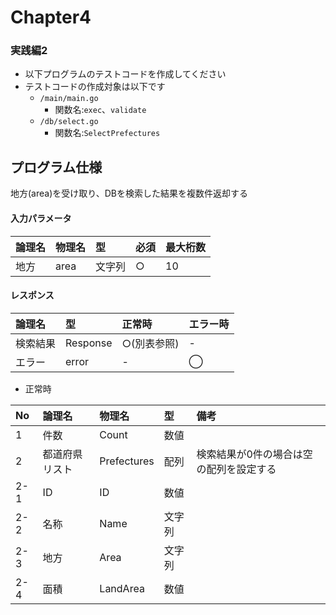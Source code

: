 # Chapter4
### 実践編2

- 以下プログラムのテストコードを作成してください
- テストコードの作成対象は以下です
  - `/main/main.go`
    - 関数名:`exec`、`validate`
  - `/db/select.go`
    - 関数名:`SelectPrefectures`

## プログラム仕様
地方(area)を受け取り、DBを検索した結果を複数件返却する

#### 入力パラメータ

| 論理名 | 物理名 | 型 | 必須 | 最大桁数 |
|:--|:--|:--|:--|:--|
| 地方 | area | 文字列 | ○ | 10 |

#### レスポンス

| 論理名 | 型 | 正常時 | エラー時 |
|:--|:--|:--|:--|
| 検索結果 | Response | ○(別表参照) | - |
| エラー | error | - | ◯ |

- 正常時

| No | 論理名 | 物理名 | 型 | 備考 |
|:--|:--|:--|:--|:--|
| 1 | 件数 | Count | 数値 |  |
| 2 | 都道府県リスト | Prefectures | 配列 | 検索結果が0件の場合は空の配列を設定する |
| 2-1 | ID | ID | 数値 |  |
| 2-2 | 名称 | Name | 文字列 |  |
| 2-3 | 地方 | Area | 文字列 |  |
| 2-4 | 面積 | LandArea | 数値 |  |
